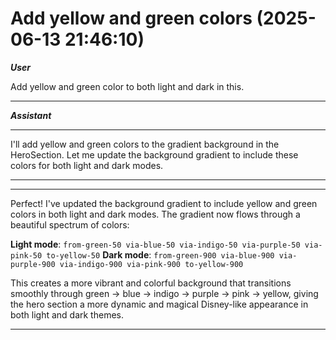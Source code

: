 <!-- Generated by SpecStory -->

# Add yellow and green colors (2025-06-13 21:46:10)

_**User**_

Add yellow and green color to both light and dark in this.

---

_**Assistant**_



---

I'll add yellow and green colors to the gradient background in the HeroSection. Let me update the background gradient to include these colors for both light and dark modes.

---



---

Perfect! I've updated the background gradient to include yellow and green colors in both light and dark modes. The gradient now flows through a beautiful spectrum of colors:

**Light mode**: `from-green-50 via-blue-50 via-indigo-50 via-purple-50 via-pink-50 to-yellow-50`
**Dark mode**: `from-green-900 via-blue-900 via-purple-900 via-indigo-900 via-pink-900 to-yellow-900`

This creates a more vibrant and colorful background that transitions smoothly through green → blue → indigo → purple → pink → yellow, giving the hero section a more dynamic and magical Disney-like appearance in both light and dark themes.

---

